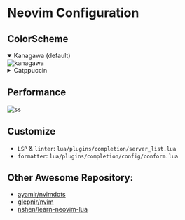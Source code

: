 # Neovim Configuration

## ColorScheme

<details open>
    <summary>Kanagawa (default)</summary>
    <img src="https://files.catbox.moe/y7aczj.png" alt="kanagawa">
</details>

<details>
    <summary>Catppuccin</summary>
    <img src="https://files.catbox.moe/ngqx39.png" alt="catppuccin">
</details>

## Performance

![ss](https://files.catbox.moe/2dznwc.png)

## Customize

- `LSP` & `linter`: `lua/plugins/completion/server_list.lua`
- `formatter`: `lua/plugins/completion/config/conform.lua`

## Other Awesome Repository:

- [ayamir/nvimdots](https://github.com/ayamir/nvimdots)
- [glepnir/nvim](https://github.com/glepnir/nvim)
- [nshen/learn-neovim-lua](https://github.com/nshen/learn-neovim-lua)

